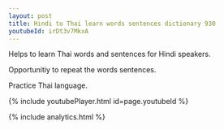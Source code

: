 ```yaml
---
layout: post
title: Hindi to Thai learn words sentences dictionary 930 
youtubeId: irDt3v7MkxA
---
```

 
 
Helps to learn Thai words and sentences for Hindi speakers.

Opportunitiy to repeat the words sentences. 

Practice Thai language. 
 
{% include youtubePlayer.html id=page.youtubeId %}
 
 
{% include analytics.html %}